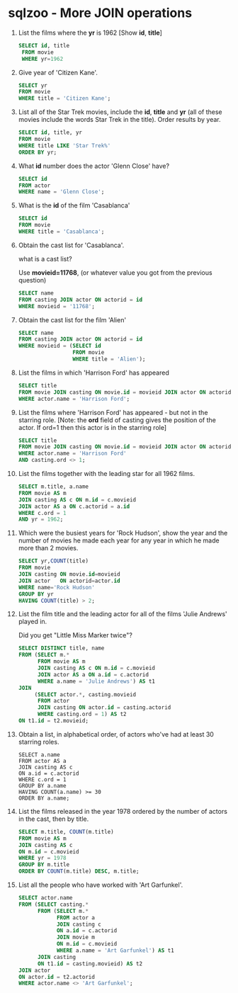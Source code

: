 # sqlzoo - More JOIN operations

1. List the films where the **yr** is 1962 [Show **id**, **title**]   

   ```sql
   SELECT id, title
    FROM movie
    WHERE yr=1962
   ```

2. Give year of 'Citizen Kane'.    

   ```sql
   SELECT yr
   FROM movie
   WHERE title = 'Citizen Kane';
   ```

3. List all of the Star Trek movies, include the **id**, **title** and **yr** (all of these movies include the words Star Trek in the title). Order results by year. 

   ```sql
   SELECT id, title, yr
   FROM movie
   WHERE title LIKE 'Star Trek%'
   ORDER BY yr;
   ```

4. What **id** number does the actor 'Glenn Close' have?   

   ```sql
   SELECT id
   FROM actor
   WHERE name = 'Glenn Close';
   ```

5. What is the **id** of the film 'Casablanca'    

   ```sql
   SELECT id
   FROM movie
   WHERE title = 'Casablanca';
   ```

6. Obtain the cast list for 'Casablanca'. 

   what is a cast list?

   Use **movieid=11768**, (or whatever value you got from the previous question)   

   ```sql
   SELECT name
   FROM casting JOIN actor ON actorid = id
   WHERE movieid = '11768';
   ```

7. Obtain the cast list for the film 'Alien'  

   ```sql
   SELECT name
   FROM casting JOIN actor ON actorid = id
   WHERE movieid = (SELECT id
                    FROM movie
                    WHERE title = 'Alien');
   ```

8. List the films in which 'Harrison Ford' has appeared    

   ```sql
   SELECT title
   FROM movie JOIN casting ON movie.id = movieid JOIN actor ON actorid = actor.id
   WHERE actor.name = 'Harrison Ford';
   ```

9. List the films where 'Harrison Ford' has appeared - but not in the starring role. 
   [Note: the **ord** field of casting gives the position of the actor. 
   If ord=1 then this actor is in the starring role]     

   ```sql
   SELECT title
   FROM movie JOIN casting ON movie.id = movieid JOIN actor ON actorid = actor.id
   WHERE actor.name = 'Harrison Ford'
   AND casting.ord <> 1;
   ```

10. List the films together with the leading star for all 1962 films.      

    ```sql
    SELECT m.title, a.name
    FROM movie AS m
    JOIN casting AS c ON m.id = c.movieid
    JOIN actor AS a ON c.actorid = a.id
    WHERE c.ord = 1
    AND yr = 1962;
    ```

11. Which were the busiest years for 'Rock Hudson', show the year and the number of movies he made each year for any year in which he made more than 2 movies.      

    ```sql
    SELECT yr,COUNT(title)
    FROM movie
    JOIN casting ON movie.id=movieid
    JOIN actor   ON actorid=actor.id
    WHERE name='Rock Hudson'
    GROUP BY yr
    HAVING COUNT(title) > 2;
    ```

12. List the film title and the leading actor for all of the films 'Julie Andrews' played in. 

    Did you get "Little Miss Marker twice"?

    ```sql
    SELECT DISTINCT title, name
    FROM (SELECT m.*
          FROM movie AS m
          JOIN casting AS c ON m.id = c.movieid
          JOIN actor AS a ON a.id = c.actorid
          WHERE a.name = 'Julie Andrews') AS t1
    JOIN
         (SELECT actor.*, casting.movieid
          FROM actor
          JOIN casting ON actor.id = casting.actorid
          WHERE casting.ord = 1) AS t2
    ON t1.id = t2.movieid;
    
    ```

13. Obtain a list, in alphabetical order, of actors who've had at least 30 starring roles.        

    ```
    SELECT a.name
    FROM actor AS a
    JOIN casting AS c
    ON a.id = c.actorid
    WHERE c.ord = 1
    GROUP BY a.name
    HAVING COUNT(a.name) >= 30
    ORDER BY a.name;
    ```

14. List the films released in the year 1978 ordered by the number of actors in the cast, then by title.

    ```sql
    SELECT m.title, COUNT(m.title)
    FROM movie AS m
    JOIN casting AS c
    ON m.id = c.movieid
    WHERE yr = 1978
    GROUP BY m.title
    ORDER BY COUNT(m.title) DESC, m.title;
    ```

15. List all the people who have worked with 'Art Garfunkel'.         

    ```sql
    SELECT actor.name
    FROM (SELECT casting.*
          FROM (SELECT m.*
                FROM actor a
                JOIN casting c
                ON a.id = c.actorid
                JOIN movie m
                ON m.id = c.movieid
                WHERE a.name = 'Art Garfunkel') AS t1
          JOIN casting
          ON t1.id = casting.movieid) AS t2
    JOIN actor
    ON actor.id = t2.actorid
    WHERE actor.name <> 'Art Garfunkel';
    ```

    



